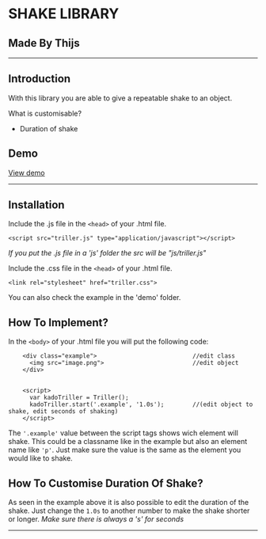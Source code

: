 SHAKE LIBRARY
===

Made By Thijs
---

---

Introduction
---

With this library you are able to give a repeatable shake to an object. 

What is customisable?
* Duration of shake


Demo
---
<a href="http://www.thijsdeveth.nl/triller.html">View demo</a>

---

Installation
---

Include the .js file in the ```<head>``` of your .html file.

```<script src="triller.js" type="application/javascript"></script>```

*If you put the .js file in a 'js' folder the src will be "js/triller.js"*


Include the .css file in the ```<head>``` of your .html file.

```<link rel="stylesheet" href="triller.css">```

You can also check the example in the 'demo' folder.



How To Implement?
---

In the ```<body>``` of your .html file you will put the following code:
```
    <div class="example">                           //edit class
      <img src="image.png">                         //edit object
    </div>
  

    <script>
      var kadoTriller = Triller();                  
      kadoTriller.start('.example', '1.0s');        //(edit object to shake, edit seconds of shaking)
    </script>
```    

The ```'.example'``` value between the script tags shows wich element will shake.
This could be a classname like in the example but also an element name like ```'p'```. Just make sure the value is the same as the element you would like to shake.



How To Customise Duration Of Shake?
---

As seen in the example above it is also possible to edit the duration of the shake.
Just change the ```1.0s``` to another number to make the shake shorter or longer.
*Make sure there is always a 's' for seconds*

---
